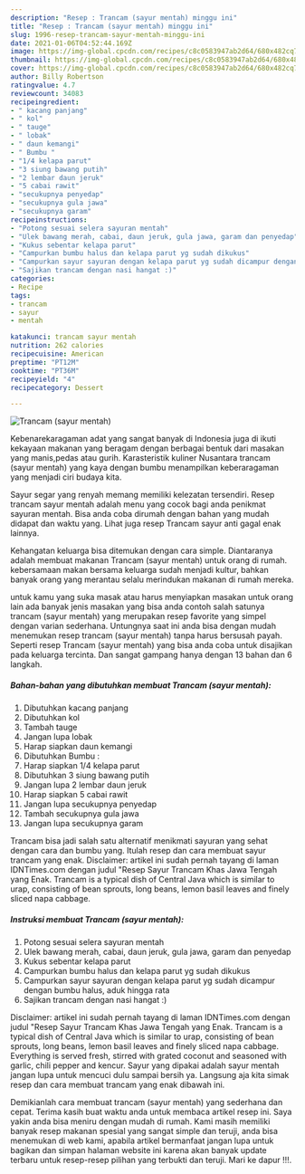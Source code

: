 ```yaml
---
description: "Resep : Trancam (sayur mentah) minggu ini"
title: "Resep : Trancam (sayur mentah) minggu ini"
slug: 1996-resep-trancam-sayur-mentah-minggu-ini
date: 2021-01-06T04:52:44.169Z
image: https://img-global.cpcdn.com/recipes/c8c0583947ab2d64/680x482cq70/trancam-sayur-mentah-foto-resep-utama.jpg
thumbnail: https://img-global.cpcdn.com/recipes/c8c0583947ab2d64/680x482cq70/trancam-sayur-mentah-foto-resep-utama.jpg
cover: https://img-global.cpcdn.com/recipes/c8c0583947ab2d64/680x482cq70/trancam-sayur-mentah-foto-resep-utama.jpg
author: Billy Robertson
ratingvalue: 4.7
reviewcount: 34083
recipeingredient:
- " kacang panjang"
- " kol"
- " tauge"
- " lobak"
- " daun kemangi"
- " Bumbu "
- "1/4 kelapa parut"
- "3 siung bawang putih"
- "2 lembar daun jeruk"
- "5 cabai rawit"
- "secukupnya penyedap"
- "secukupnya gula jawa"
- "secukupnya garam"
recipeinstructions:
- "Potong sesuai selera sayuran mentah"
- "Ulek bawang merah, cabai, daun jeruk, gula jawa, garam dan penyedap"
- "Kukus sebentar kelapa parut"
- "Campurkan bumbu halus dan kelapa parut yg sudah dikukus"
- "Campurkan sayur sayuran dengan kelapa parut yg sudah dicampur dengan bumbu halus, aduk hingga rata"
- "Sajikan trancam dengan nasi hangat :)"
categories:
- Recipe
tags:
- trancam
- sayur
- mentah

katakunci: trancam sayur mentah 
nutrition: 262 calories
recipecuisine: American
preptime: "PT12M"
cooktime: "PT36M"
recipeyield: "4"
recipecategory: Dessert

---
```



![Trancam (sayur mentah)](https://img-global.cpcdn.com/recipes/c8c0583947ab2d64/680x482cq70/trancam-sayur-mentah-foto-resep-utama.jpg)

Kebenarekaragaman adat yang sangat banyak di Indonesia juga di ikuti kekayaan makanan yang beragam dengan berbagai bentuk dari masakan yang manis,pedas atau gurih. Karasteristik kuliner Nusantara trancam (sayur mentah) yang kaya dengan bumbu menampilkan keberaragaman yang menjadi ciri budaya kita.


Sayur segar yang renyah memang memiliki kelezatan tersendiri. Resep trancam sayur mentah adalah menu yang cocok bagi anda penikmat sayuran mentah. Bisa anda coba dirumah dengan bahan yang mudah didapat dan waktu yang. Lihat juga resep Trancam sayur anti gagal enak lainnya.

Kehangatan keluarga bisa ditemukan dengan cara simple. Diantaranya adalah membuat makanan Trancam (sayur mentah) untuk orang di rumah. kebersamaan makan bersama keluarga sudah menjadi kultur, bahkan banyak orang yang merantau selalu merindukan makanan di rumah mereka.

untuk kamu yang suka masak atau harus menyiapkan masakan untuk orang lain ada banyak jenis masakan yang bisa anda contoh salah satunya trancam (sayur mentah) yang merupakan resep favorite yang simpel dengan varian sederhana. Untungnya saat ini anda bisa dengan mudah menemukan resep trancam (sayur mentah) tanpa harus bersusah payah.
Seperti resep Trancam (sayur mentah) yang bisa anda coba untuk disajikan pada keluarga tercinta. Dan sangat gampang hanya dengan 13 bahan dan 6 langkah.


<!--inarticleads1-->

##### Bahan-bahan yang dibutuhkan membuat Trancam (sayur mentah):

1. Dibutuhkan  kacang panjang
1. Dibutuhkan  kol
1. Tambah  tauge
1. Jangan lupa  lobak
1. Harap siapkan  daun kemangi
1. Dibutuhkan  Bumbu :
1. Harap siapkan 1/4 kelapa parut
1. Dibutuhkan 3 siung bawang putih
1. Jangan lupa 2 lembar daun jeruk
1. Harap siapkan 5 cabai rawit
1. Jangan lupa secukupnya penyedap
1. Tambah secukupnya gula jawa
1. Jangan lupa secukupnya garam


Trancam bisa jadi salah satu alternatif menikmati sayuran yang sehat dengan cara dan bumbu yang. Itulah resep dan cara membuat sayur trancam yang enak. Disclaimer: artikel ini sudah pernah tayang di laman IDNTimes.com dengan judul &#34;Resep Sayur Trancam Khas Jawa Tengah yang Enak. Trancam is a typical dish of Central Java which is similar to urap, consisting of bean sprouts, long beans, lemon basil leaves and finely sliced napa cabbage. 

<!--inarticleads2-->

##### Instruksi membuat  Trancam (sayur mentah):

1. Potong sesuai selera sayuran mentah
1. Ulek bawang merah, cabai, daun jeruk, gula jawa, garam dan penyedap
1. Kukus sebentar kelapa parut
1. Campurkan bumbu halus dan kelapa parut yg sudah dikukus
1. Campurkan sayur sayuran dengan kelapa parut yg sudah dicampur dengan bumbu halus, aduk hingga rata
1. Sajikan trancam dengan nasi hangat :)


Disclaimer: artikel ini sudah pernah tayang di laman IDNTimes.com dengan judul &#34;Resep Sayur Trancam Khas Jawa Tengah yang Enak. Trancam is a typical dish of Central Java which is similar to urap, consisting of bean sprouts, long beans, lemon basil leaves and finely sliced napa cabbage. Everything is served fresh, stirred with grated coconut and seasoned with garlic, chili pepper and kencur. Sayur yang dipakai adalah sayur mentah jangan lupa untuk mencuci dulu sampai bersih ya. Langsung aja kita simak resep dan cara membuat trancam yang enak dibawah ini. 

Demikianlah cara membuat trancam (sayur mentah) yang sederhana dan cepat. Terima kasih buat waktu anda untuk membaca artikel resep ini. Saya yakin anda bisa meniru dengan mudah di rumah. Kami masih memiliki banyak resep makanan spesial yang sangat simple dan teruji, anda bisa menemukan di web kami, apabila artikel bermanfaat jangan lupa untuk bagikan dan simpan halaman website ini karena akan banyak update terbaru untuk resep-resep pilihan yang terbukti dan teruji. Mari ke dapur !!!. 
